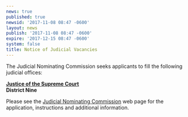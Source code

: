```yaml
---
news: true
published: true
newsid: '2017-11-08 08:47 -0600'
layout: news
publish: '2017-11-08 08:47 -0600'
expire: '2017-12-15 08:47 -0600'
system: false
title: Notice of Judicial Vacancies
---
```

The Judicial Nominating Commission seeks applicants to fill the following judicial offices:

**[Justice of the Supreme Court](http://www.oscn.net/jobs/1711070856/justice-of-the-supreme-court)  
District Nine**

Please see the [Judicial Nominating Commission](http://www.oscn.net/jnc/about) web page for the application, instructions and additional information.
